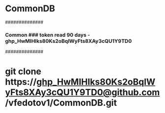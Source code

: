 # CommonDB

##############
### Common ### token read 90 days - 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
##############
# git clone https://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@github.com/vfedotov1/CommonDB.git
